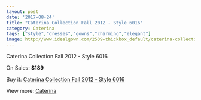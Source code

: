 ```yaml
---
layout: post
date: '2017-08-24'
title: "Caterina Collection Fall 2012 - Style 6016"
category: Caterina
tags: ["style","dresses","gowns","charming","elegant"]
image: http://www.idealgown.com/2539-thickbox_default/caterina-collection-fall-2012-style-6016.jpg
---
```

Caterina Collection Fall 2012 - Style 6016

On Sales: **$189**
<a href="https://www.idealgown.com/en/caterina/1209-caterina-collection-fall-2012-style-6016.html"><amp-img layout="responsive" width="600" height="600" src="//www.idealgown.com/2539-thickbox_default/caterina-collection-fall-2012-style-6016.jpg" alt="Caterina Collection Fall 2012 - Style 6016 0" /></a>
<a href="https://www.idealgown.com/en/caterina/1209-caterina-collection-fall-2012-style-6016.html"><amp-img layout="responsive" width="600" height="600" src="//www.idealgown.com/2540-thickbox_default/caterina-collection-fall-2012-style-6016.jpg" alt="Caterina Collection Fall 2012 - Style 6016 1" /></a>

Buy it: [Caterina Collection Fall 2012 - Style 6016](https://www.idealgown.com/en/caterina/1209-caterina-collection-fall-2012-style-6016.html "Caterina Collection Fall 2012 - Style 6016")

View more: [Caterina](https://www.idealgown.com/en/15-caterina "Caterina")